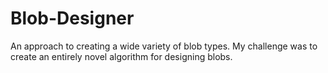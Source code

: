 # Blob-Designer
An approach to creating a wide variety of blob types. My challenge was to create an entirely novel algorithm for designing blobs.

